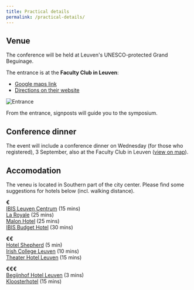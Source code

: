 ```yaml
---
title: Practical details
permalink: /practical-details/
---
```


## Venue
The conference will be held at Leuven's UNESCO-protected Grand Beguinage.

The entrance is at the **Faculty Club in Leuven**:
* [Google maps link](https://maps.app.goo.gl/MYJngQXK1kypFaC47)
* [Directions on their website](https://www.facultyclub.be/en/contact?lang=en) 

![Entrance](https://www.flandersconventionbureau.com/sites/default/files/media/images/2022-06/Faculty_Club_Leuven_3_Piet_De_Kersgieter.jpg)

From the entrance, signposts will guide you to the symposium.

## Conference dinner
The event will include a conference dinner on Wednesday (for those who registered), 3 September, also at the Faculty Club in Leuven ([view on map](https://maps.app.goo.gl/gJyZwQVSbbmLNznk9)). 

## Accomodation
The veneu is located in Southern part of the city center. Please find some suggestions for hotels below (incl. walking distance).

**€**  
[IBIS Leuven Centrum](https://all.accor.com/hotel/1457/index.en.shtml) (15 mins)  
[La Royale](https://lodge-hotels.be/en/hotels/b/la-royale-leuven) (25 mins)  
[Malon Hotel](https://reservations.cubilis.eu/malon-hotel-leuven?Language=en-GB) (25 mins)  
[IBIS Budget Hotel](https://all.accor.com/hotel/6682/index.en.shtml) (30 mins)  

**€€**  
[Hotel Shepherd](https://lodge-hotels.be/en/hotels/b/the-shepherd-leuven) (5 min)  
[Irish College Leuven](https://reservations.cubilis.eu/be/the-leuven-institute-for-ireland-in-europe-leuven?Language=en-GB) (10 mins)  
[Theater Hotel Leuven](https://lodge-hotels.be/en/hotels/b/theater-hotel-leuven) (15 mins)  

**€€€**  
[Begijnhof Hotel Leuven](https://bchotel.be/en/home-2/) (3 mins)  
[Kloosterhotel](https://www.martinshotels.com/en/page/martins-klooster/martins-klooster-4-hotel-louvain-official-website.11057.html) (15 mins)  
